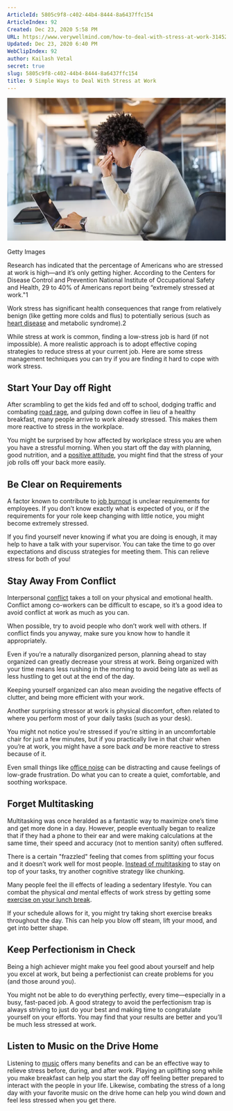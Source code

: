 ```yaml
---
ArticleId: 5805c9f8-c402-44b4-8444-8a6437ffc154
ArticleIndex: 92
Created: Dec 23, 2020 5:58 PM
URL: https://www.verywellmind.com/how-to-deal-with-stress-at-work-3145273
Updated: Dec 23, 2020 6:40 PM
WebClipIndex: 92
author: Kailash Vetal
secret: true
slug: 5805c9f8-c402-44b4-8444-8a6437ffc154
title: 9 Simple Ways to Deal With Stress at Work
---
```

![92%2099c42a42a3a242b498c7edc92a655f57/stressedman-cbf6c8900b954de2b933018b6ae06ae3.jpg](92%2099c42a42a3a242b498c7edc92a655f57/stressedman-cbf6c8900b954de2b933018b6ae06ae3.jpg)

 Getty Images 

Research has indicated that the percentage of Americans who are stressed at work is high—and it’s only getting higher. According to the Centers for Disease Control and Prevention National Institute of Occupational Safety and Health, 29 to 40% of Americans report being “extremely stressed at work."1

Work stress has significant health consequences that range from relatively benign (like getting more colds and flus) to potentially serious (such as [heart disease](https://www.verywellmind.com/chronic-job-stress-is-a-risk-factor-for-heart-disease-3145083) and metabolic syndrome).2

While stress at work is common, finding a low-stress job is hard (if not impossible). A more realistic approach is to adopt effective coping strategies to reduce stress at your current job. Here are some stress management techniques you can try if you are finding it hard to cope with work stress.

## Start Your Day off Right

After scrambling to get the kids fed and off to school, dodging traffic and combating [road rage](https://www.verywellmind.com/how-to-manage-and-prevent-road-rage-3145193), and gulping down coffee in lieu of a healthy breakfast, many people arrive to work already stressed. This makes them more reactive to stress in the workplace.

You might be surprised by how affected by workplace stress you are when you have a stressful morning. When you start off the day with planning, good nutrition, and a [positive attitude](https://www.verywellmind.com/how-does-positive-thinking-impact-your-stress-level-3144711), you might find that the stress of your job rolls off your back more easily.

## Be Clear on Requirements

A factor known to contribute to [job burnout](https://www.verywellmind.com/stress-and-burnout-symptoms-and-causes-3144516) is unclear requirements for employees. If you don’t know exactly what is expected of you, or if the requirements for your role keep changing with little notice, you might become extremely stressed.

If you find yourself never knowing if what you are doing is enough, it may help to have a talk with your supervisor. You can take the time to go over expectations and discuss strategies for meeting them. This can relieve stress for both of you!

## Stay Away From Conflict

Interpersonal [conflict](https://www.verywellmind.com/the-toll-of-conflict-in-relationships-3144952) takes a toll on your physical and emotional health. Conflict among co-workers can be difficult to escape, so it’s a good idea to avoid conflict at work as much as you can.

When possible, try to avoid people who don’t work well with others. If conflict finds you anyway, make sure you know how to handle it appropriately.

Even if you’re a naturally disorganized person, planning ahead to stay organized can greatly decrease your stress at work. Being organized with your time means less rushing in the morning to avoid being late as well as less hustling to get out at the end of the day.

Keeping yourself organized can also mean avoiding the negative effects of clutter, and being more efficient with your work.

Another surprising stressor at work is physical discomfort, often related to where you perform most of your daily tasks (such as your desk).

You might not notice you're stressed if you're sitting in an uncomfortable chair for just a few minutes, but if you practically live in that chair when you’re at work, you might have a sore back *and* be more reactive to stress because of it.

Even small things like [office noise](https://www.verywellmind.com/stress-and-noise-pollution-how-you-may-be-at-risk-3145041) can be distracting and cause feelings of low-grade frustration. Do what you can to create a quiet, comfortable, and soothing workspace.

## Forget Multitasking

Multitasking was once heralded as a fantastic way to maximize one’s time and get more done in a day. However, people eventually began to realize that if they had a phone to their ear and were making calculations at the same time, their speed and accuracy (not to mention sanity) often suffered.

There is a certain "frazzled" feeling that comes from splitting your focus and it doesn’t work well for most people. [Instead of multitasking](https://www.verywellmind.com/single-tasking-for-productivity-and-stress-management-3144753) to stay on top of your tasks, try another cognitive strategy like chunking.

Many people feel the ill effects of leading a sedentary lifestyle. You can combat the physical *and* mental effects of work stress by getting some [exercise on your lunch break](https://www.verywellmind.com/exercise-options-for-stressed-and-busy-people-3144925).

If your schedule allows for it, you might try taking short exercise breaks throughout the day. This can help you blow off steam, lift your mood, and get into better shape.

## Keep Perfectionism in Check

Being a high achiever might make you feel good about yourself and help you excel at work, but being a perfectionist can create problems for you (and those around you).

You might not be able to do everything perfectly, every time—especially in a busy, fast-paced job. A good strategy to avoid the perfectionism trap is always striving to just do your best and making time to congratulate yourself on your efforts. You may find that your results are better and you’ll be much less stressed at work.

## Listen to Music on the Drive Home

Listening to [music](https://www.verywellmind.com/how-and-why-music-therapy-is-effective-3145190) offers many benefits and can be an effective way to relieve stress before, during, and after work. Playing an uplifting song while you make breakfast can help you start the day off feeling better prepared to interact with the people in your life. Likewise, combating the stress of a long day with your favorite music on the drive home can help you wind down and feel less stressed when you get there.
